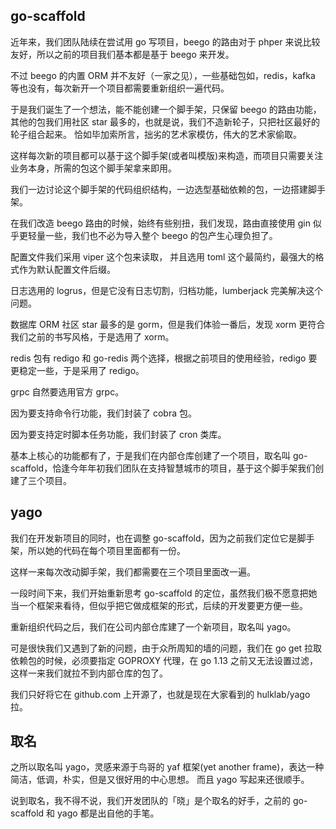 ## go-scaffold

近年来，我们团队陆续在尝试用 go 写项目，beego 的路由对于 phper 来说比较友好，所以之前的项目我们基本都是基于 beego 来开发。

不过 beego 的内置 ORM 并不友好（一家之见），一些基础包如，redis，kafka 等也没有，每次新开一个项目都需要重新组织一遍代码。

于是我们诞生了一个想法，能不能创建一个脚手架，只保留 beego 的路由功能，其他的包我们用社区 star 最多的，也就是说，我们不造新轮子，只把社区最好的轮子组合起来。
恰如毕加索所言，拙劣的艺术家模仿，伟大的艺术家偷取。

这样每次新的项目都可以基于这个脚手架(或者叫模版)来构造，而项目只需要关注业务本身，所需的包这个脚手架拿来即用。

我们一边讨论这个脚手架的代码组织结构，一边选型基础依赖的包，一边搭建脚手架。

在我们改造 beego 路由的时候，始终有些别扭，我们发现，路由直接使用 gin 似乎更轻量一些，我们也不必为导入整个 beego 的包产生心理负担了。

配置文件我们采用 viper 这个包来读取， 并且选用 toml 这个最简约，最强大的格式作为默认配置文件后缀。

日志选用的 logrus，但是它没有日志切割，归档功能，lumberjack 完美解决这个问题。

数据库 ORM 社区 star 最多的是 gorm，但是我们体验一番后，发现 xorm 更符合我们之前的书写风格，于是选用了 xorm。

redis 包有 redigo 和 go-redis 两个选择，根据之前项目的使用经验，redigo 要更稳定一些，于是采用了 redigo。

grpc 自然要选用官方 grpc。

因为要支持命令行功能，我们封装了 cobra 包。

因为要支持定时脚本任务功能，我们封装了 cron 类库。

基本上核心的功能都有了，于是我们在内部仓库创建了一个项目，取名叫 go-scaffold，恰逢今年年初我们团队在支持智慧城市的项目，基于这个脚手架我们创建了三个项目。

## yago
我们在开发新项目的同时，也在调整 go-scaffold，因为之前我们定位它是脚手架，所以她的代码在每个项目里面都有一份。

这样一来每次改动脚手架，我们都需要在三个项目里面改一遍。

一段时间下来，我们开始重新思考 go-scaffold 的定位，虽然我们极不愿意把她当一个框架来看待，但似乎把它做成框架的形式，后续的开发要更方便一些。

重新组织代码之后，我们在公司内部仓库建了一个新项目，取名叫 yago。

可是很快我们又遇到了新的问题，由于众所周知的墙的问题，我们在 go get 拉取依赖包的时候，必须要指定 GOPROXY 代理，在 go 1.13 之前又无法设置过滤，这样一来我们就拉不到内部仓库的包了。

我们只好将它在 github.com 上开源了，也就是现在大家看到的 hulklab/yago 拉。

## 取名
之所以取名叫 yago，灵感来源于鸟哥的 yaf 框架(yet another frame)，表达一种简洁，低调，朴实，但是又很好用的中心思想。
而且 yago 写起来还很顺手。

说到取名，我不得不说，我们开发团队的「晓」是个取名的好手，之前的 go-scaffold 和 yago 都是出自他的手笔。
